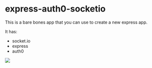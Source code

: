 # express-auth0-socketio

This is a bare bones app that you can use to create a new express app.

It has:
 - socket.io
 - express
 - auth0
 
<img src='http://g.gravizo.com/g? digraph G { main -> parse -> execute; main -> init; main -> cleanup; execute -> make_string; execute -> printf init -> make_string; main -> printf; execute -> compare; } '/>
 